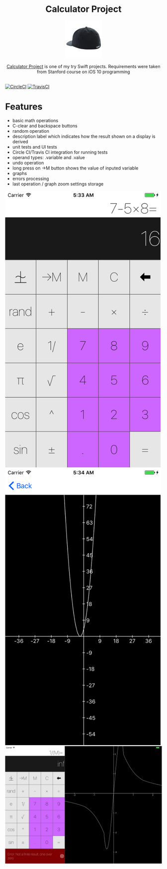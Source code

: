 <center> <h1>Calculator Project</h1> </center>

<p align="center">
	<a href="https://github.com/igavrysh/Calculator"><img src="icons/120x120.png" alt="CalculatorProject" /></a><br /><br />
	<a href="https://github.com/igavrysh/Calculator">Calculator Project</a> is one of my try Swift projects. Requirements were taken from Stanford course on iOS 10 programming<br /><br />
</p>

[![CircleCI](https://circleci.com/gh/igavrysh/Calculator/tree/feature%2Fhome-assignment-1.svg?style=shield)](https://circleci.com/gh/igavrysh/Calculator/tree/feature%2Fhome-assignment-1)
[![TravisCI](https://travis-ci.org/igavrysh/Calculator.svg?branch=feature/home-assignment-1)](https://travis-ci.org/igavrysh/Calculator)

# Features
* basic math operations
* C-clear and backspace buttons
* random operation
* description label which indicates how the result shown on a display is derived
* unit tests and UI tests
* Circle CI/Travis CI integration for running tests
* operand types: .variable and .value
* undo operation
* long press on ->M button shows the value of inputed variable
* graphs
* errors processing
* last operation / graph zoom settings storage

<img src="./img/screen1.png" width="500">
<img src="./img/screen2.png" width="500">
<img src="./img/screen3.png" width="700">
